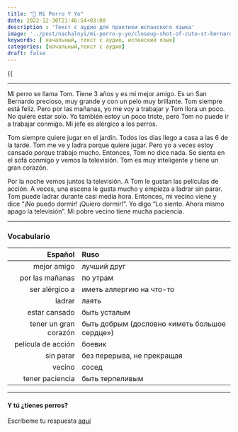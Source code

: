 ```yaml
---
title: "🐶 Mi Perro Y Yo"
date: 2022-12-30T21:46:54+03:00
description : 'Текст с аудио для практики испанского языка'
image: '../post/nachalnyi/mi-perro-y-yo/closeup-shot-of-cute-st-bernard-dog-in-green-field-during-daytime.jpg'
keywords: [ начальный, текст с аудио, испанский язык]
categories: [начальный,текст с аудио]
draft: false
---
```


{{<audio src = "../text_s_audio_nachalnyi_mi_perro_y_yo.mp3">}}

---

Mi perro se llama Tom. Tiene 3 años y es mi mejor amigo. Es un San Bernardo precioso, muy grande y con un pelo muy brillante. Tom siempre está feliz. Pero por las mañanas, yo me voy a trabajar y Tom llora un poco. No quiere estar solo. Yo también estoy un poco triste, pero Tom no puede ir a trabajar conmigo. Mi jefe es alérgico a los perros.

Tom siempre quiere jugar en el jardín. Todos los días llego a casa a las 6 de la tarde. Tom me ve y ladra porque quiere jugar. Pero yo a veces estoy cansado porque trabajo mucho. Entonces, Tom no dice nada. Se sienta en el sofá conmigo y vemos la televisión. Tom es muy inteligente y tiene un gran corazón.

Por la noche vemos juntos la televisión. A Tom le gustan las películas de acción. A veces, una escena le gusta mucho y empieza a ladrar sin parar. Tom puede ladrar durante casi media hora. Entonces, mi vecino viene y dice “¡No puedo dormir! ¡Quiero dormir!”. Yo digo “Lo siento. Ahora mismo apago la televisión”. Mi pobre vecino tiene mucha paciencia.

---

### Vocabulario
|Español|Ruso|
|-----:|:---|
|mejor amigo | лучший друг |
|por las mañanas | по утрам |
|ser alérgico a | иметь аллергию на что-то |
|ladrar | лаять |
|estar cansado | быть усталым |
|tener un gran corazón | быть добрым (дословно «иметь большое сердце») |
|película de acción | боевик |
|sin parar | без перерыва, не прекращая |
|vecino | сосед |
|tener paciencia | быть терпеливым |

---

#### Y tú ¿tienes perros?

Escríbeme tu respuesta [aquí](https://vk.com/fc_giampiero)